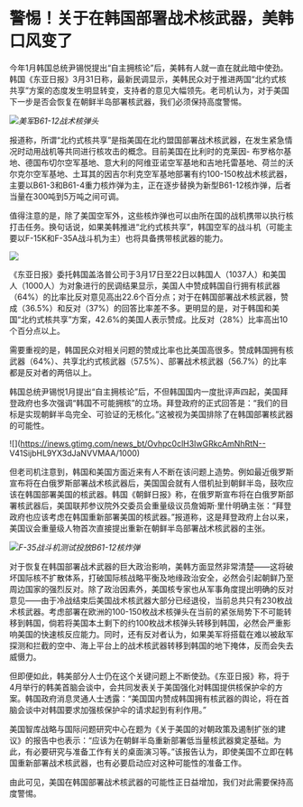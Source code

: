 # 警惕！关于在韩国部署战术核武器，美韩口风变了

今年1月韩国总统尹锡悦提出“自主拥核论”后，美韩有人就一直在就此暗中使劲。韩国《东亚日报》3月31日称，最新民调显示，美韩民众对于推进两国“北约式核共享”方案的态度发生明显转变，支持者的意见大幅领先。老司机认为，对于美国下一步是否会恢复在朝鲜半岛部署核武器，我们必须保持高度警惕。

![](https://inews.gtimg.com/news_bt/Ol_5VaFMR6IKYBSwawKeZbL_MQKJY3x7kPMl1Hv4HZWRQAA/1000)_美军B61-12战术核弹头_

报道称，所谓“北约式核共享”是指美国在北约盟国部署战术核武器，在发生紧急情况时动用战机等共同进行核攻击的概念。目前美国在比利时的克莱因-
布罗格尔基地、德国布切尔空军基地、意大利的阿维亚诺空军基地和吉地托雷基地、荷兰的沃尔克尔空军基地、土耳其的因吉尔利克空军基地部署有约100-150枚战术核武器，主要以B61-3和B61-4重力核炸弹为主，正在逐步替换为新型B61-12核炸弹，后者当量在300吨到5万吨之间可调。

值得注意的是，除了美国空军外，这些核炸弹也可以由所在国的战机携带以执行核打击任务。换句话说，如果美韩推进“北约式核共享”，韩国空军的战斗机（可能主要以F-15K和F-35A战斗机为主）也将具备携带核武器的能力。

![](https://inews.gtimg.com/news_bt/OIjSJf3IBDp0AbmYkFm2Xklfda1nHktcBGMTngWQQOMZAAA/1000)

《东亚日报》委托韩国盖洛普公司于3月17日至22日以韩国人（1037人）和美国人（1000人）为对象进行的民调结果显示，美国人中赞成韩国自行拥有核武器（64%）的比率比反对意见高出22.6个百分点；对于在韩国部署战术核武器，赞成（36.5%）和反对（37%）的回答比率差不多。更明显的是，对于韩国和美国“北约式核共享”方案，42.6%的美国人表示赞成。比反对（28%）比率高出10个百分点以上。

需要重视的是，韩国民众对相关问题的赞成比率也比美国高很多。赞成韩国拥有核武器（64%）、共享北约式核武器（57.5%）、部署战术核武器（56.7%）的比率都是反对者的两倍以上。

韩国总统尹锡悦1月提出“自主拥核论”后，不但韩国国内一度批评声四起，美国拜登政府也多次强调“韩国不可能拥核”的立场。拜登政府的正式回答是：“我们的目标是实现朝鲜半岛完全、可验证的无核化。”这被视为美国排除了在韩国部署核武器的可能性。

![](https://inews.gtimg.com/news_bt/Ovhpc0clH3IwGRkcAmNhRtN--
V41SijbHL9YX3dJaNVVMAA/1000)

但老司机注意到，韩国和美国方面近来有人不断在该问题上造势。例如最近俄罗斯宣布将在白俄罗斯部署战术核武器后，美国国会就有人借机扯到朝鲜半岛，鼓吹应该在韩国部署美国的核武器。韩国《朝鲜日报》称，在俄罗斯宣布将在白俄罗斯部署核武器后，美国联邦参议院外交委员会重量级议员詹姆斯·里什明确主张：“拜登政府也应该考虑在韩国重新部署美国的核武器。”报道称，这是拜登政府上台以来，美国议会重量级人物首次直接提出重新在朝鲜半岛部署战术核武器的主张。

![](https://inews.gtimg.com/news_bt/OKBCp8SPEJAyYR5ckZzJjNI9i58dvuiTutv3HXH0D8UTcAA/1000)_F-35战斗机测试投放B61-12核炸弹_

对于恢复在韩国部署战术武器的巨大政治影响，美韩方面显然非常清楚——这将破坏国际核不扩散体系，打破国际核战略平衡及地缘政治安全，必然会引起朝鲜乃至周边国家的强烈反对。除了政治因素外，美国核专家也从军事角度提出明确的反对意见——由于冷战结束后美国战术核武器大部分已经退役，当前总共只有230枚战术核武器。考虑部署在欧洲的100-150枚战术核弹头在当前的紧张局势下不可能转移到韩国，倘若将美国本土剩下的约100枚战术核弹头转移到韩国，必然会严重影响美国的快速核反应能力。同时，还有反对者认为，如果美军将搭载在难以被敌军探测和拦截的空中、海上平台上的战术核武器转移到韩国的地下掩体，反而会失去威慑力。

但即便如此，韩美部分人士仍在这个关键问题上不断使劲。《东亚日报》称，将于4月举行的韩美首脑会谈中，会共同发表关于美国强化对韩国提供核保护伞的方案。韩国政府消息灵通人士透露：“美国国内赞成韩国拥有核武器的舆论，将在首脑会谈中对韩国要求加强核保护伞的请求起到有利作用。”

美国智库战略与国际问题研究中心在题为《关于美国的对朝政策及遏制扩张的建议》的报告中也表示：“应该为在朝鲜半岛重新部署低当量核武器奠定基础。为此，有必要研究与准备工作有关的桌面演习等。”该报告认为，即使美国不立即在韩国重新部署战术核武器，也有必要启动应对这种可能性的准备工作。

由此可见，美国在韩国部署战术核武器的可能性正日益增加，我们对此需要保持高度警惕。


